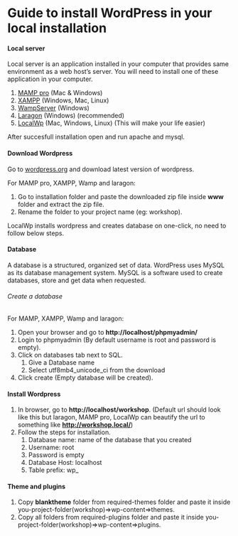 # Guide to install WordPress in your local installation

#### Local server

Local server is an application installed in your computer that provides same environment as a web host’s server. You will need to install one of these application in your computer.

1. [MAMP pro](https://www.mamp.info/en/windows/) (Mac & Windows)
2. [XAMPP](https://www.apachefriends.org/index.html) (Windows, Mac, Linux)
3. [WampServer](https://www.apachefriends.org/index.html) (Windows)
4. [Laragon](https://laragon.org/) (Windows) (recommended)
5. [LocalWp](https://localwp.com/) (Mac, Windows, Linux) (This will make your life easier)

After succesfull installation open and run apache and mysql.

#### Download Wordpress

Go to [wordpress.org](https://wordpress.org/download/) and download latest version of wordpress.

For MAMP pro, XAMPP, Wamp and laragon:

1. Go to installation folder and paste the downloaded zip file inside **www** folder and extract the zip file.
2. Rename the folder to your project name (eg: workshop).

LocalWp installs wordpress and creates database on one-click, no need to follow below steps.

#### Database

A database is a structured, organized set of data. WordPress uses MySQL as its database management system. MySQL is a software used to create databases, store and get data when requested.

###### Create a database

For MAMP, XAMPP, Wamp and laragon:

1. Open your browser and go to **http://localhost/phpmyadmin/**
2. Login to phpmyadmin (By default username is root and password is empty).
3. Click on databases tab next to SQL.
   1. Give a Database name
   1. Select utf8mb4_unicode_ci from the download
4. Click create (Empty database will be created).

#### Install Wordpress

1. In browser, go to **http://localhost/workshop**. (Default url should look like this but laragon, MAMP pro, LocalWp can beautify the url to something like **http://workshop.local/**)
2. Follow the steps for installation.
   1. Database name: name of the database that you created
   2. Username: root
   3. Password is empty
   4. Database Host: localhost
   5. Table prefix: wp\_

#### Theme and plugins

1. Copy **blanktheme** folder from required-themes folder and paste it inside you-project-folder(workshop)=>wp-content=>themes.
1. Copy all folders from required-plugins folder and paste it inside you-project-folder(workshop)=>wp-content=>plugins.
